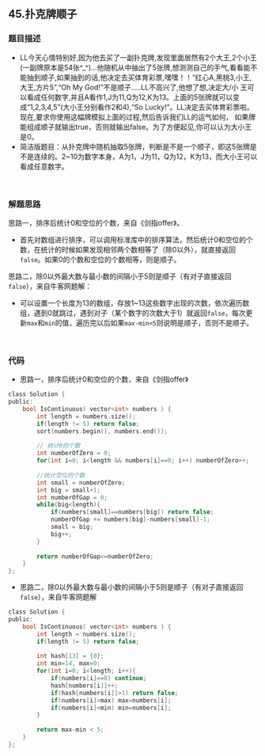 ## 45.扑克牌顺子

### 题目描述  

- LL今天心情特别好,因为他去买了一副扑克牌,发现里面居然有2个大王,2个小王(一副牌原本是54张^_^)...他随机从中抽出了5张牌,想测测自己的手气,看看能不能抽到顺子,如果抽到的话,他决定去买体育彩票,嘿嘿！！“红心A,黑桃3,小王,大王,方片5”,“Oh My God!”不是顺子.....LL不高兴了,他想了想,决定大/小 王可以看成任何数字,并且A看作1,J为11,Q为12,K为13。上面的5张牌就可以变成“1,2,3,4,5”(大小王分别看作2和4),“So Lucky!”。LL决定去买体育彩票啦。 现在,要求你使用这幅牌模拟上面的过程,然后告诉我们LL的运气如何， 如果牌能组成顺子就输出true，否则就输出false。为了方便起见,你可以认为大小王是0。 
- 简洁版题目：从扑克牌中随机抽取5张牌，判断是不是一个顺子，即这5张牌是不是连续的。2~10为数字本身，A为1，J为11，Q为12，K为13，而大小王可以看成任意数字。   

&nbsp;

### 解题思路  

思路一，排序后统计0和空位的个数，来自《剑指offer》。

- 首先对数组进行排序，可以调用标准库中的排序算法，然后统计0和空位的个数，在统计的时候如果发现相邻两个数相等了（除0以外），就直接返回`false`。如果0的个数和空位的个数相等，则是顺子。

思路二，除0以外最大数与最小数的间隔小于5则是顺子（有对子直接返回`false`），来自牛客网题解：   

- 可以设置一个长度为13的数组，存放1~13这些数字出现的次数，依次遍历数组，遇到0就跳过，遇到对子（某个数字的次数大于1）就返回`false`，每次更新`max`和`min`的值，遍历完以后如果`max-min<5`则说明是顺子，否则不是顺子。


&nbsp;

### 代码 

- 思路一，排序后统计0和空位的个数，来自《剑指offer》

```c
class Solution {
public:
    bool IsContinuous( vector<int> numbers ) {
        int length = numbers.size();
        if(length != 5) return false;
        sort(numbers.begin(), numbers.end());
        
        // 统计0的个数
        int numberOfZero = 0;
        for(int i=0; i<length && numbers[i]==0; i++) numberOfZero++;
        
        //统计空位的个数
        int small = numberOfZero;
        int big = small+1;
        int numberOfGap = 0;
        while(big<length){
            if(numbers[small]==numbers[big]) return false;
            numberOfGap += numbers[big]-numbers[small]-1;
            small = big;
            big++;
        }
        
        return numberOfGap<=numberOfZero;
    }
};
```

- 思路二，除0以外最大数与最小数的间隔小于5则是顺子（有对子直接返回`false`），来自牛客网题解

```c
class Solution {
public:
    bool IsContinuous( vector<int> numbers ) {
        int length = numbers.size();
        if(length != 5) return false;
        
        int hash[13] = {0};
        int min=14, max=0;
        for(int i=0; i<length; i++){
            if(numbers[i]==0) continue;
            hash[numbers[i]]++;
            if(hash[numbers[i]]>1) return false;
            if(numbers[i]>max) max=numbers[i];
            if(numbers[i]<min) min=numbers[i];
        }
        
        return max-min < 5;
    }
};
```



